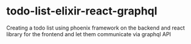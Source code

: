 # todo-list-elixir-react-graphql
 Creating a todo list using phoenix framework on the backend and react library for the frontend and let them communicate via graphql API
